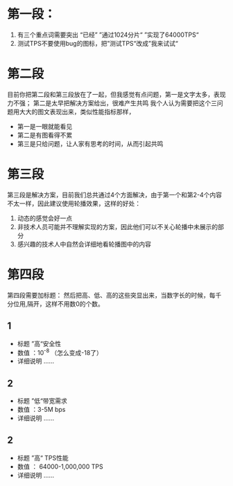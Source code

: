 # 第一段：
1. 有三个重点词需要突出 “已经” ”通过1024分片“ ”实现了64000TPS“
2. 测试TPS不要使用bug的图标，把”测试TPS“改成”我来试试“

# 第二段
目前你把第二段和第三段放在了一起，但我感觉有点问题，第一是文字太多，表现力不强； 第二是太早把解决方案给出，很难产生共鸣
我个人认为需要把这个三问题用大大的图文表现出来，类似性能指标那样，
* 第一是一眼就能看见
* 第二是有图看得不累
* 第三是只给问题，让人家有思考的时间，从而引起共鸣

# 第三段
第三段是解决方案，目前我们总共通过4个方面解决，由于第一个和第2-4个内容不太一样，因此建议使用轮播效果，这样的好处：
1. 动态的感觉会好一点
2. 非技术人员可能并不理解实现的方案，因此他们可以不关心轮播中未展示的部分
3. 感兴趣的技术人中自然会详细地看轮播图中的内容 

# 第四段
第四段需要加标题： 然后把高、低、高的这些突显出来，当数字长的时候，每千分位用,隔开，这样不用数0的个数。
## 1
* 标题 ”高“安全性 
* 数值  ：10<sup>-8</sup> （怎么变成-18了）
* 详细说明 ......

## 2
* 标题 ”低“带宽需求 
* 数值  ：3-5M bps
* 详细说明 ......

## 2
* 标题 ”高“ TPS性能
* 数值  ： 64000-1,000,000 TPS
* 详细说明 ......
